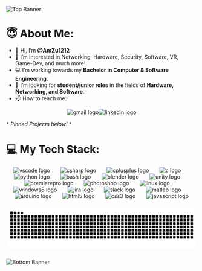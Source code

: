 ![Top Banner](https://github.com/user-attachments/assets/7fda2d74-d90f-4a15-a4f0-2e73835bf580)

# 😇 About Me:
- 👋 Hi, I’m **@AmZu1212**
- 👀 I’m interested in Networking, Hardware, Security, Software, VR, Game-Dev, and much more!
- 💻 I’m working towards my **Bachelor in Computer & Software Engineering**.
- 🤝 I’m looking for **student/junior roles** in the fields of **Hardware, Networking, and Software**.
- 📫 How to reach me:
<div align="center" style="text-align: center;"><a href="mailto:zuabiamir@gmail.com" target="_blank" style="text-decoration: none; display: inline-block;"><img src="https://raw.githubusercontent.com/maurodesouza/profile-readme-generator/master/src/assets/icons/social/gmail/default.svg" width="52" height="40" alt="gmail logo" /></a><a href="https://www.linkedin.com/in/amzu12/" target="_blank" style="text-decoration: none; display: inline-block;"><img src="https://raw.githubusercontent.com/maurodesouza/profile-readme-generator/master/src/assets/icons/social/linkedin/default.svg" width="52" height="40" alt="linkedin logo" /></a></div>

 \* *Pinned Projects below!* \*
###

# 💻 My Tech Stack:
<div align="center">
  <img src="https://cdn.jsdelivr.net/gh/devicons/devicon/icons/vscode/vscode-original.svg" height="41" alt="vscode logo"  />
  <img width="20" />
  <img src="https://cdn.jsdelivr.net/gh/devicons/devicon/icons/csharp/csharp-original.svg" height="41" alt="csharp logo"  />
  <img width="20" />
  <img src="https://cdn.jsdelivr.net/gh/devicons/devicon/icons/cplusplus/cplusplus-original.svg" height="41" alt="cplusplus logo"  />
  <img width="20" />
  <img src="https://cdn.jsdelivr.net/gh/devicons/devicon/icons/c/c-original.svg" height="41" alt="c logo"  />
  <img width="20" />
  <img src="https://cdn.jsdelivr.net/gh/devicons/devicon/icons/python/python-original.svg" height="41" alt="python logo"  />
  <img width="20" />
  <img src="https://cdn.jsdelivr.net/gh/devicons/devicon/icons/bash/bash-original.svg" height="41" alt="bash logo"  />
  <img width="20" />
  <img src="https://cdn.jsdelivr.net/gh/devicons/devicon/icons/blender/blender-original.svg" height="41" alt="blender logo"  />
  <img width="20" />
  <img src="https://cdn.jsdelivr.net/gh/devicons/devicon/icons/unity/unity-original.svg" height="41" alt="unity logo"  />
  <img width="20" />
  <img src="https://cdn.jsdelivr.net/gh/devicons/devicon/icons/premierepro/premierepro-plain.svg" height="41" alt="premierepro logo"  />
  <img width="20" />
  <img src="https://cdn.jsdelivr.net/gh/devicons/devicon/icons/photoshop/photoshop-plain.svg" height="41" alt="photoshop logo"  />
  <img width="20" />
  <img src="https://cdn.jsdelivr.net/gh/devicons/devicon/icons/linux/linux-original.svg" height="41" alt="linux logo"  />
  <img width="20" />
  <img src="https://cdn.jsdelivr.net/gh/devicons/devicon/icons/windows8/windows8-original.svg" height="41" alt="windows8 logo"  />
  <img width="20" />
  <img src="https://cdn.jsdelivr.net/gh/devicons/devicon/icons/jira/jira-original.svg" height="41" alt="jira logo"  />
  <img width="20" />
  <img src="https://cdn.jsdelivr.net/gh/devicons/devicon/icons/slack/slack-original.svg" height="41" alt="slack logo"  />
  <img width="20" />
  <img src="https://cdn.jsdelivr.net/gh/devicons/devicon/icons/matlab/matlab-original.svg" height="41" alt="matlab logo"  />
  <img width="20" />
  <img src="https://cdn.jsdelivr.net/gh/devicons/devicon/icons/arduino/arduino-original.svg" height="41" alt="arduino logo"  />
  <img width="20" />
  <img src="https://cdn.jsdelivr.net/gh/devicons/devicon/icons/html5/html5-original.svg" height="41" alt="html5 logo"  />
  <img width="20" />
  <img src="https://cdn.jsdelivr.net/gh/devicons/devicon/icons/css3/css3-original.svg" height="41" alt="css3 logo"  />
  <img width="20" />
  <img src="https://cdn.jsdelivr.net/gh/devicons/devicon/icons/javascript/javascript-original.svg" height="41" alt="javascript logo"  />
</div>

###

<img src="https://raw.githubusercontent.com/AmZu1212/AmZu1212/output/snake.svg" alt="Snake animation" />

###
![Bottom Banner](https://github.com/user-attachments/assets/37fdd0cc-1e97-464d-82f6-6b3a6e116ac4)
